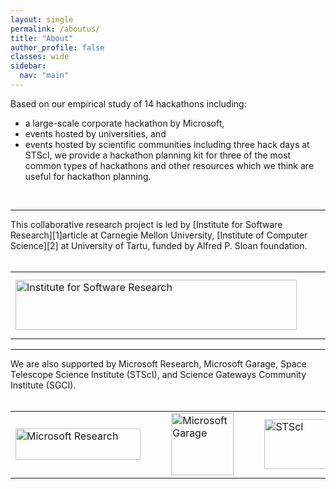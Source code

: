 ```yaml
---
layout: single
permalink: /aboutus/
title: "About"
author_profile: false
classes: wide
sidebar:
  nav: "main"
---
```


Based on our empirical study of 14 hackathons including:
- a large-scale corporate hackathon by Microsoft,
- events hosted by universities, and
- events hosted by scientific communities including three hack days at STScI,
we provide a hackathon planning kit for three of the most common types of hackathons and other resources which we think are useful for hackathon planning.
<br>

<hr>
This collaborative research project is led by [Institute for Software Research][1]article at Carnegie Mellon University, [Institute of Computer Science][2] at University of Tartu, funded by Alfred P. Sloan foundation.<br><br>
<table style="width: 100%;">
  <tr>
    <td><img src="/hackathon-planning-kit/images/isr.jpg" alt="Institute for Software Research" style="width:450px;height:80px;"></td>
    <td>&nbsp;&nbsp;&nbsp;&nbsp;</td>
    <td><img src="/hackathon-planning-kit/images/cmu.jpg" alt="Carnegie Mellon University" style="width:300px;height:100px;"></td>
    <td>&nbsp;&nbsp;&nbsp;&nbsp;</td>
    <td><img src="/hackathon-planning-kit/images/tartu.jpg" alt="University of Tartu" style="width:450px;height:80px;"></td>
    <td>&nbsp;&nbsp;&nbsp;&nbsp;</td>
    <td><img src="/hackathon-planning-kit/images/sloan.jpg" alt="Alfred P. Sloan Foundation" style="width:450px;height:100px;"></td>
  </tr>
</table>

<hr>
We are also supported by Microsoft Research, Microsoft Garage, Space Telescope Science Institute (STScI), and Science Gateways Community Institute (SGCI). <br><br>
<table>
  <tr style="width: 100%;">
    <td><img src="/hackathon-planning-kit/images/msft-research.jpg" alt="Microsoft Research" style="width:200px;height:50px;"></td>
    <td>&nbsp;&nbsp;&nbsp;&nbsp;</td>
    <td><img src="/hackathon-planning-kit/images/msft-garage.jpg" alt="Microsoft Garage" style="width:100px;height:100px;"></td>
    <td>&nbsp;&nbsp;&nbsp;&nbsp;</td>
    <td><img src="/hackathon-planning-kit/images/stsci.jpg" alt="STScI" style="width:120px;height:80px;"></td>
    <td>&nbsp;&nbsp;&nbsp;&nbsp;</td>
    <td><img src="/hackathon-planning-kit/images/sgci.jpg" alt="SGCI" style="width:120px;height:80px;"></td>
  </tr>
</table>

[1]:  https://www.isri.cmu.edu/
[2]:  https://www.cs.ut.ee/en
